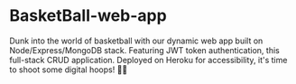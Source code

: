 # BasketBall-web-app
Dunk into the world of basketball with our dynamic web app built on Node/Express/MongoDB stack. Featuring JWT token authentication, this full-stack CRUD application. Deployed on Heroku for accessibility, it's time to shoot some digital hoops! 🏀🚀
